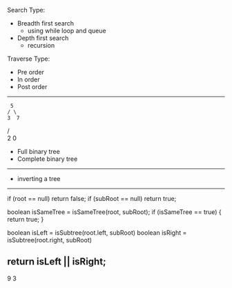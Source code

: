 Search Type:
- Breadth first search 
  - using while loop and queue
- Depth first search
  - recursion

Traverse Type:
- Pre order
- In order
- Post order

-----------------

     5 
    / \
    3  7
   /\
   2 0

- Full binary tree
- Complete binary tree

---------------------------
- inverting a tree

---------------------------
if (root == null) return false;
if (subRoot == null) return true;

boolean isSameTree = isSameTree(root, subRoot);
if (isSameTree == true) {
    return true;
} 

boolean isLeft = isSubtree(root.left, subRoot)
boolean isRight = isSubtree(root.right, subRoot)

return isLeft || isRight;
-------------------------------------------- 

9 3 
